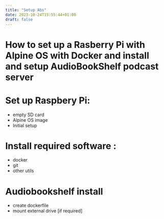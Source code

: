 ```yaml
---
title: "Setup Abs"
date: 2023-10-24T15:55:44+01:00
draft: false
---
```

# **How to set up a Rasberry Pi with Alpine OS with Docker and install and setup AudioBookShelf podcast server**

# Set up Raspbery Pi:
- empty SD card
- Alpine OS image
- Initial setup

# Install required software :
- docker
- git
- other utils

# Audiobookshelf install
- create dockerfile
- mount external drive [if required]
